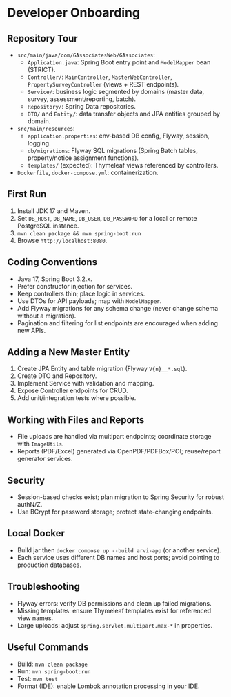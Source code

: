 # Developer Onboarding

## Repository Tour
- `src/main/java/com/GAssociatesWeb/GAssociates`:
  - `Application.java`: Spring Boot entry point and `ModelMapper` bean (STRICT).
  - `Controller/`: `MainController`, `MasterWebController`, `PropertySurveyController` (views + REST endpoints).
  - `Service/`: business logic segmented by domains (master data, survey, assessment/reporting, batch).
  - `Repository/`: Spring Data repositories.
  - `DTO/` and `Entity/`: data transfer objects and JPA entities grouped by domain.
- `src/main/resources`:
  - `application.properties`: env-based DB config, Flyway, session, logging.
  - `db/migrations`: Flyway SQL migrations (Spring Batch tables, property/notice assignment functions).
  - `templates/` (expected): Thymeleaf views referenced by controllers.
- `Dockerfile`, `docker-compose.yml`: containerization.

## First Run
1) Install JDK 17 and Maven.
2) Set `DB_HOST`, `DB_NAME`, `DB_USER`, `DB_PASSWORD` for a local or remote PostgreSQL instance.
3) `mvn clean package && mvn spring-boot:run`
4) Browse `http://localhost:8080`.

## Coding Conventions
- Java 17, Spring Boot 3.2.x.
- Prefer constructor injection for services.
- Keep controllers thin; place logic in services.
- Use DTOs for API payloads; map with `ModelMapper`.
- Add Flyway migrations for any schema change (never change schema without a migration).
- Pagination and filtering for list endpoints are encouraged when adding new APIs.

## Adding a New Master Entity
1) Create JPA Entity and table migration (Flyway `V{n}__*.sql`).
2) Create DTO and Repository.
3) Implement Service with validation and mapping.
4) Expose Controller endpoints for CRUD.
5) Add unit/integration tests where possible.

## Working with Files and Reports
- File uploads are handled via multipart endpoints; coordinate storage with `ImageUtils`.
- Reports (PDF/Excel) generated via OpenPDF/PDFBox/POI; reuse/report generator services.

## Security
- Session-based checks exist; plan migration to Spring Security for robust authN/Z.
- Use BCrypt for password storage; protect state-changing endpoints.

## Local Docker
- Build jar then `docker compose up --build arvi-app` (or another service).
- Each service uses different DB names and host ports; avoid pointing to production databases.

## Troubleshooting
- Flyway errors: verify DB permissions and clean up failed migrations.
- Missing templates: ensure Thymeleaf templates exist for referenced view names.
- Large uploads: adjust `spring.servlet.multipart.max-*` in properties.

## Useful Commands
- Build: `mvn clean package`
- Run: `mvn spring-boot:run`
- Test: `mvn test`
- Format (IDE): enable Lombok annotation processing in your IDE.

